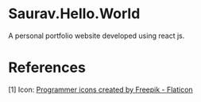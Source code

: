 # Saurav.Hello.World

A personal portfolio website developed using react js.

# References

[1] Icon: <a href="https://www.flaticon.com/free-icons/programmer" title="programmer icons">Programmer icons created by Freepik - Flaticon</a>

